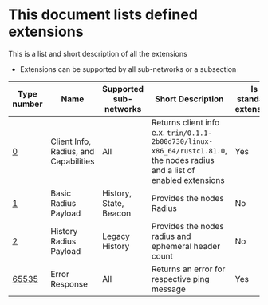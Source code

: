 # This document lists defined extensions
This is a list and short description of all the extensions

- Extensions can be supported by all sub-networks or a subsection


| Type number | Name | Supported sub-networks | Short Description | Is standard extension |
|---|---|---|---|---|
| [0](extensions/type-0.md) | Client Info, Radius, and Capabilities | All | Returns client info e.x. `trin/0.1.1-2b00d730/linux-x86_64/rustc1.81.0`, the nodes radius and a list of enabled extensions | Yes |
| [1](extensions/type-1.md) | Basic Radius Payload | History, State, Beacon | Provides the nodes Radius | No |
| [2](extensions/type-2.md) | History Radius Payload | Legacy History | Provides the nodes radius and ephemeral header count | No |
| [65535](extensions/type-65535.md) | Error Response | All | Returns an error for respective ping message | Yes |
